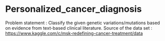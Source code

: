 # Personalized_cancer_diagnosis
Problem statement : Classify the given genetic variations/mutations based on evidence from text-based clinical literature.
Source of the data set : https://www.kaggle.com/c/msk-redefining-cancer-treatment/data
